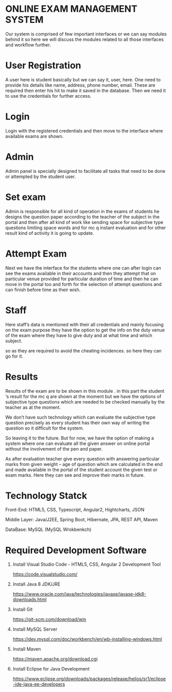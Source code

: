 # ONLINE EXAM MANAGEMENT SYSTEM
Our system is comprised of few important interfaces or we can say modules behind it so here we will discuss the modules related to all those interfaces and workflow further.

# User Registration
A user here is student basically but we can say it, user, here. One need to provide his details like name, address, phone number, email. These are required then enter his hit to make it saved in the database. Then we need it to use the credentials for further access.

# Login 
Login with the registered credentials and then move to the interface where available exams are shown.

# Admin
Admin panel is specially designed to facilitate all tasks that need to be done or attempted by the student user.

# Set exam
Admin is responsible for all kind of operation in the exams of students he designs the question paper according to the teacher of the subject in the portal and then after all kind of work like sending space for subjective type questions limiting space words and for mc q instant evaluation and for other result kind of activity it is going to update.

# Attempt Exam
Next we have the interface for the students where one can after login can see the exams available in their accounts and then they attempt that on particular venue provided for particular duration of time and then he can move in the portal too and forth for the selection of attempt questions and can finish before time as their wish.

# Staff
Here staff’s data is mentioned with their all credentials and mainly focusing on the exam purpose they have the option to get the info on the duty venue of the exam where they have to give duty and at what time and which subject.

so as they are required to avoid the cheating incidences. so here they can go for it.

# Results
Results of the exam are to be shown in this module . in this part the student ‘s result for the mc q are shown at the moment but we have the options of subjective type questions which are needed to be checked manually by the teacher as at the moment.

We don’t have such technology which can evaluate the subjective type question precisely as every student has their own way of writing the question so it difficult for the system.

So leaving it to the future. But for now, we have the option of making a system where one can evaluate all the given answer on online portal without the involvement of the pen and paper.

As after evaluation teacher give every question with answering particular marks from given weight – age of question which are calculated in the end and made available in the portal of the student account the given test or exam marks. Here they can see and improve their marks in future.

# Technology Statck
Front-End: HTML5, CSS, Typescript, Angular2, Hightcharts, JSON

Middle Layer: Java/J2EE, Spring Boot, Hibernate, JPA, REST API, Maven

DataBase: MySQL (MySQL Wrokbenkch)

# Required Development Software
1. Install Visual Studio Code - HTML5, CSS, Angular 2 Development Tool

   https://code.visualstudio.com/

2. Install Java 8 JDK/JRE

   https://www.oracle.com/java/technologies/javase/javase-jdk8-downloads.html

3. Install Git

   https://git-scm.com/download/win

4. Install MySQL Server 

   https://dev.mysql.com/doc/workbench/en/wb-installing-windows.html

5. Install Maven 

   https://maven.apache.org/download.cgi

6. Install Eclipse for Java Development 

   https://www.eclipse.org/downloads/packages/release/helios/sr1/eclipse-ide-java-ee-developers




